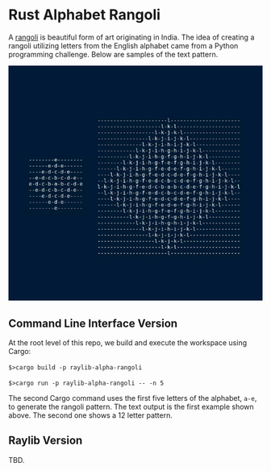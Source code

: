 # Rust Alphabet Rangoli

A [rangoli](https://en.wikipedia.org/wiki/Rangoli) is beautiful form of art originating in India. The idea of creating a rangoli utilizing letters from the English alphabet came from a Python programming challenge. Below are samples of the text pattern. 

![](images/rangoli-text-samples.jpg)


## Command Line Interface Version

At the root level of this repo, we build and execute the workspace using Cargo:

`$>cargo build -p raylib-alpha-rangoli`

`$>cargo run -p raylib-alpha-rangoli -- -n 5` 

The second Cargo command uses the first five letters of the alphabet, `a-e`, to generate the rangoli pattern. The text output is the first example shown above. The second one shows a 12 letter pattern.

## Raylib Version

TBD.